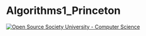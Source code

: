 # Algorithms1_Princeton
[![Open Source Society University - Computer Science](https://img.shields.io/badge/OSSU-computer--science-blue.svg)](https://github.com/ossu/computer-science)
